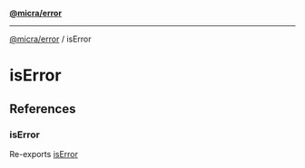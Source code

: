 [**@micra/error**](../README.md)

***

[@micra/error](../README.md) / isError

# isError

## References

### isError

Re-exports [isError](../index/functions/isError.md)
